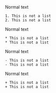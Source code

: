 Normal text

    1. This is not a list
    2. This is not a list

Normal text

    * This is not a list
    * This is not a list

Normal text

    - This is not a list
    - This is not a list

Normal text

    + This is not a list
    + This is not a list

